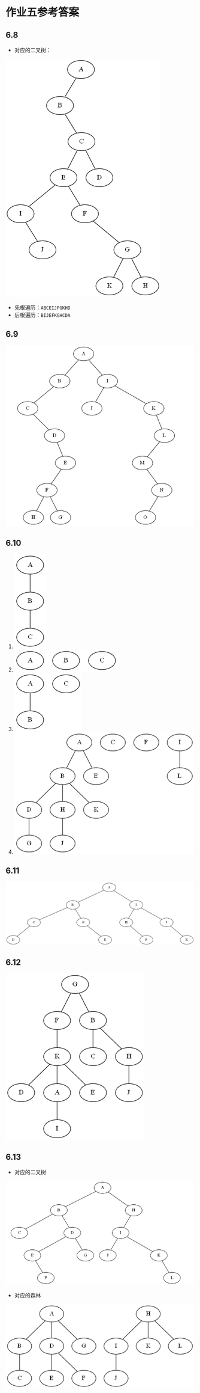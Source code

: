 # 作业五参考答案

## 6.8
- 对应的二叉树：

![6.8](./pic/6.8.png)
- 先根遍历：`ABCEIJFGKHD`
- 后根遍历：`BIJEFKGHCDA`

## 6.9
![6.9](./pic/6.9.png)

## 6.10
1. ![6.10_1](./pic/6.10_1.png)
2. ![6.10_1](./pic/6.10_2.png)
3. ![6.10_3](./pic/6.10_3.png)
4. ![6.10_4](./pic/6.10_4.png)

## 6.11
![6.11](./pic/6.11.png)

## 6.12
![6.12](./pic/6.12.png)

## 6.13
- 对应的二叉树

![6.13](./pic/6.13.png)

- 对应的森林

![6.13_1](./pic/6.13_1.png)
